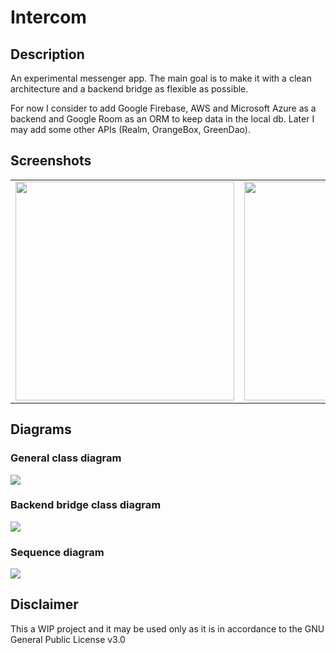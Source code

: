# Intercom

## Description
An experimental messenger app. 
The main goal is to make it with a clean architecture and a backend bridge as flexible as possible.

For now I consider to add Google Firebase, AWS and Microsoft Azure as a backend and Google Room as an ORM to keep data in the local db. Later I may add some other APIs (Realm, OrangeBox, GreenDao).

## Screenshots
<table>
  <tr>
    <td>
      <img src="https://user-images.githubusercontent.com/19228006/61354925-e2bd2080-a87b-11e9-8a25-af3bdc9e5b3e.png" height="350" />
    </td>
    <td>
      <img src="https://user-images.githubusercontent.com/19228006/61354930-e6e93e00-a87b-11e9-97d6-7f0e9f6f4a0e.png" height="350" />
     </td>
     <td>
      <img src="https://user-images.githubusercontent.com/19228006/61354932-e94b9800-a87b-11e9-8e33-a175a61d249b.png" height="350" />
    </td>
     <td>
      <img src="https://user-images.githubusercontent.com/19228006/61354936-eb155b80-a87b-11e9-8cb6-0b3e701e747b.png" height="350" />
    </td>
  </tr>
</table>

## Diagrams

### General class diagram
<img src="https://user-images.githubusercontent.com/19228006/61358819-d3da6c00-a883-11e9-9224-27e502232eaf.png" />

### Backend bridge class diagram
<img src="https://user-images.githubusercontent.com/19228006/61358826-d50b9900-a883-11e9-89d2-3d58d5358380.png" />

### Sequence diagram
<img src="https://user-images.githubusercontent.com/19228006/61355471-282e1d80-a87d-11e9-9fd0-5960ad981e63.png" />

## Disclaimer
This a WIP project and it may be used only as it is in accordance to the GNU General Public License v3.0
